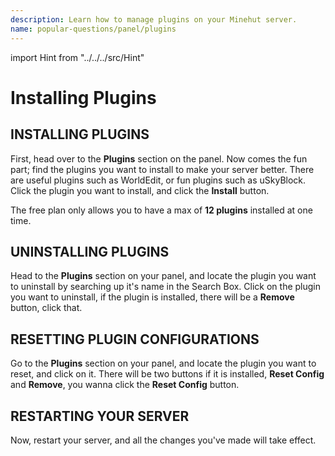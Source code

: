 ```yaml
---
description: Learn how to manage plugins on your Minehut server.
name: popular-questions/panel/plugins
---
```


import Hint from "../../../src/Hint"

# Installing Plugins

## INSTALLING PLUGINS

First, head over to the **Plugins** section on the panel. Now comes the fun part; find the plugins you want to install to make your server better. There are useful plugins such as WorldEdit, or fun plugins such as uSkyBlock. Click the plugin you want to install, and click the **Install** button.

<Hint style="error">
The free plan only allows you to have a max of <strong>12 plugins</strong> installed at one time.
</Hint>

## UNINSTALLING PLUGINS

Head to the **Plugins** section on your panel, and locate the plugin you want to uninstall by searching up it's name in the Search Box. Click on the plugin you want to uninstall, if the plugin is installed, there will be a **Remove** button, click that.

## RESETTING PLUGIN CONFIGURATIONS

Go to the **Plugins** section on your panel, and locate the plugin you want to reset, and click on it. There will be two buttons if it is installed, **Reset Config** and **Remove**, you wanna click the **Reset Config** button.

## RESTARTING YOUR SERVER

Now, restart your server, and all the changes you've made will take effect.

